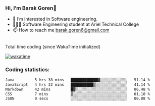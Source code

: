 ###  Hi, I’m Barak Goren👋
- 👀 I’m interested in Software engineering.
- 👨🏼‍🎓 Software Engineering student at Ariel Technical College
- 📫 How to reach me barak.goren6@gmail.com
##
Total time coding (since WakaTime initialized)

[![wakatime](https://wakatime.com/badge/user/5cc5ec80-a806-4ca2-a704-db29274e48cd.svg)](https://wakatime.com/@5cc5ec80-a806-4ca2-a704-db29274e48cd)

   
### Coding statistics:

<!--START_SECTION:waka-->

```txt
Java         5 hrs 38 mins   ████████████▓░░░░░░░░░░░░   51.14 %
JavaScript   4 hrs 32 mins   ██████████▒░░░░░░░░░░░░░░   41.14 %
Markdown     42 mins         █▓░░░░░░░░░░░░░░░░░░░░░░░   06.48 %
CSS          7 mins          ▒░░░░░░░░░░░░░░░░░░░░░░░░   01.10 %
JSON         0 secs          ░░░░░░░░░░░░░░░░░░░░░░░░░   00.08 %
```

<!--END_SECTION:waka-->

<!---
barakgoren/barakgoren is a ✨ special ✨ repository because its `README.md` (this file) appears on your GitHub profile.
You can click the Preview link to take a look at your changes.
--->
